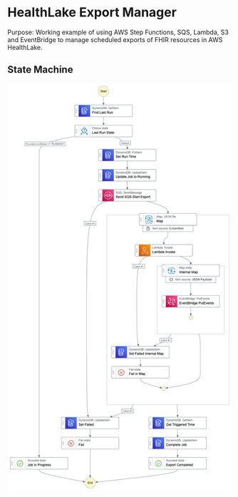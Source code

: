 # HealthLake Export Manager

Purpose: Working example of using AWS Step Functions, SQS, Lambda, S3 and EventBridge to manage scheduled exports of FHIR resources in AWS HealthLake.

## State Machine

![State Machine](./workflow.png)
